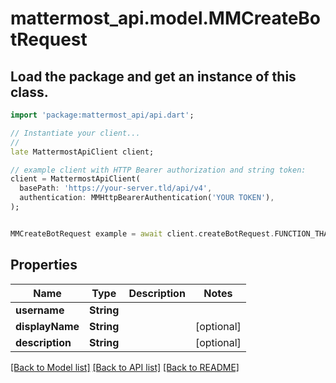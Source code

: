 # mattermost_api.model.MMCreateBotRequest

## Load the package and get an instance of this class.
```dart
import 'package:mattermost_api/api.dart';

// Instantiate your client...
//
late MattermostApiClient client;

// example client with HTTP Bearer authorization and string token:
client = MattermostApiClient(
  basePath: 'https://your-server.tld/api/v4',
  authentication: MMHttpBearerAuthentication('YOUR TOKEN'),
);


MMCreateBotRequest example = await client.createBotRequest.FUNCTION_THAT_RETURNS_THIS_CLASS();

```

## Properties
Name | Type | Description | Notes
------------ | ------------- | ------------- | -------------
**username** | **String** |  | 
**displayName** | **String** |  | [optional] 
**description** | **String** |  | [optional] 

[[Back to Model list]](../GENERATED_README.md#documentation-for-models) [[Back to API list]](../GENERATED_README.md#documentation-for-api-endpoints) [[Back to README]](../GENERATED_README.md)


